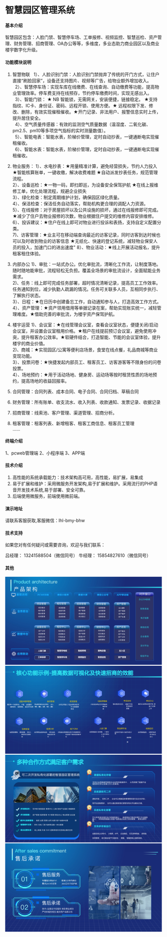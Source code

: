 # 智慧园区管理系统

#### 基本介绍
智慧园区包含：人脸门禁、智慧停车场、工单报修、视频监控、智慧巡检、资产管理、财务管理、招商管理、OA办公等等，多维度，多业态助力商业园区以及商业楼宇数字化升级。


#### 功能模块说明
1. 智慧物联
  &nbsp;&nbsp;1）、人脸识别门禁：人脸识别门禁抛弃了传统的开门方式，让住户直接“刷脸回家”，设备还支持图片、视频等广告，给物业额外增加收入。<br/>
  &nbsp;&nbsp;2）、智慧停车场：实现车库在线缴费、在线查询、自动缴费等功能，提高物业管理效率。停车费支持在线预存，节约停车缴费时间，实现无感出入。<br/>
  &nbsp;&nbsp;3）、智能门锁： ★ NB 智能锁，无需网关，安装便捷，链接稳定。 ★支持指纹、IC卡、身份证、密码、远程开锁、使用方便。★ 远程权限下发、修改、删除，有效实现催租催收。★开门记录、非法用户、报警信息实时上传，提升居住安全。<br/>
  &nbsp;&nbsp;4）、空气质量传感器：有效的监测空气质量数据（温湿度、二氧化碳、pm2.5、pm10等多项空气指标的实时测量数值）。<br/>
  &nbsp;&nbsp;5）、智能电表：智能水表，阶梯价管理，定时自动抄表，一键通断电实现催租催收。<br/>
  &nbsp;&nbsp;6）、智能水表：智能水表，阶梯价管理，定时自动抄表，一键通断电实现催租催收。<br/>

2.  物业服务：
  1）、水电抄表：★用量精准计算，避免经营损失，节约人力投入  ★智能核算账单，一键收缴，解决收费难题 ★自动派发抄表任务，规范管理流程。 <br/> 
  2）、设备巡检：★一物一码，即扫即巡，为设备安全保驾护航  ★在线上报维修工单，优化处理流程，规避企业损失<br/>
  3）、绿化检查：制定周期维护计划，确保园区绿化质量。<br/>
  4）、保洁检查：保洁任务自动落实，帮助机构更合理的调配人力资源。<br/>
  5）、在线报修：对于房屋损坏以及公共设施的损坏，通过在线报修即可完成。 ★减少了住户去物业报修的次数，物业根据住户提交的维修内容安排维修。<br/>
  6）、投诉建议：★住户在线上即可对物业进行投诉和表扬，支持自定义配置分类。<br/>
  7)、访客管理：★业主可在移动端查询最近的访客记录，同时访客到达时候也可以及时收到物业的访客信息 ★无纸化、快速的登记系统，减轻物业保安人员的投入，加速门口的进出速度"
  8）、物业活动：★线上开展活动报名，提升租客租住体验。<br/>

3.  内部办公
  1)、审批：一站式办公。优化审批流，清晰化工作流，让制度落地。随时随地能审批，流程轻松无负担。覆盖全场景的审批流设计，全面赋能业务需求。<br/>
  2)、任务：线上即可完成任务部署，超时情况清晰记录，提高员工工作效率。任务通知到位，减少执勤人疏漏的情况。任务可关联多人员，互相同步执行、了解执行状态。<br/>
  3）、日程：★在日历中创建备忘工作，自动通知参与人，打造高效工作方式。<br/>
  4）、资产管理：★资产领用借用等单据记录在案，帮助实现账实统一，减轻管理难度。★借助完善的审批流，为楼宇资产保驾护航。<br/>

4.  楼宇运营
  1)、会议室：★在线管理会议室，查看会议室状态，便捷关闭/启动会议室，并设置会议室租用价格。★租户在线提前预订会议室，避免使用冲突，提升租客办公效率。★软硬件结合，打造智能、节能的会议室体验，提升楼宇的商业价值。<br/>
  2)、商城：★实现园区/公寓等便利店场景，食堂在线点餐，礼品商城等商业变现功能。<br/>
  3）、投票问卷：★快捷发起内部员工、租客员工、访客游客等不限身份的问卷投票。<br/>
  4）、场地预约：★用于活动场地、健身房、运动场等按时租赁性质的场地预约，提高场地的收益回报率。<br/>
   
5.  合同管理：合同列表、成本合同、电子合同、合同归档、草稿合同<br/>
6.  财务管理：所有账单、收支流水、收入列表、收款通知、发票记录、收据记录<br/>
7.  招商管理：线索池、客户管理、渠道管理、招商分析。<br/>
8.  租客管理：租客列表、新增租客、租客工商信息、租客员工管理<br/>
……


#### 终端介绍

1、pcweb管理端
2、小程序端
3、APP端



#### 技术介绍

1.  高性能的系统承载能力：技术架构高可用，高性能，易扩展，易集成
2.  易于扩展和维护：采用微服务开发架构,易于扩展和维护。采用流行的PHP语音开发技术系统,易于部署、安全可靠。
3.  后端使用微服务，前端使用微前端。
  

#### 演示地址
请联系客服获取,客服微信：lhl-bmy-bhw



#### 技术支持
如果您对有任何疑问或需要咨询，欢迎与我们联系：

吕经理： 13241588504（微信同号）
牛经理： 15854827610（微信同号）


#### 其他
![输入图片说明](image.png)
![输入图片说明](%E6%A0%B8%E5%BF%83%E5%8A%9F%E8%83%BD%E7%A4%BA%E4%BE%8B.png)
![输入图片说明](%E5%90%88%E4%BD%9C%E6%96%B9%E5%BC%8F.png)
![输入图片说明](%E5%94%AE%E5%90%8E%E6%89%BF%E8%AF%BA.png)